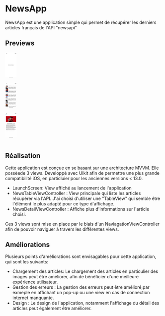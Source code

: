 # NewsApp
NewsApp est une application simple qui permet de récupérer les derniers articles français de l'API "newsapi"
 
## Previews

<div style="display: inline-block">
<img
  src="/Previews/LaunchScreen_pic.jpg"
  alt="LaunchScreen preview"
  title="LaunchScreen preview"
  style="display: inline-block; margin: 0 auto; max-height: 80px; max-width: 50px">
  
 <img
  src="/Previews/TableViewArtciles_pic.jpg"
  alt="TableViewArtciles preview"
  title="TableViewArtciles preview"
  style="display: inline-block; margin: 0 auto; max-height: 80px; max-width: 50px">
  
<img
  src="/Previews/DetailView_pic.jpg"
  alt="DetailView preview"
  title="DetailView preview"
  style="display: inline-block; margin: 0 auto; max-height: 80px; max-width: 50px">
</div>

  
 
## Réalisation
Cette application est conçue en se basant sur une architecture MVVM. Elle possèede 3 views. Developpé avec UIkit afin de permettre une plus grande compatibilité iOS, en particluier pour les anciennes versions < 13.0.
 
- LaunchScreen: View affiché au lancement de l'application 
- NewsTableViewController : View principale qui liste les articles récupérer via l'API. J'ai choisi d'utiliser une "TableView" qui semble être l'élément le plus adapté pour ce type d'affichage.
- NewsDetailViewController : Affiche plus d'informations sur l'article choisi.

 Ces 3 views sont mise en place par le biais d'un NaviagationViewController afin de pouvoir naviguer à travers les différentes views. 

## Améliorations
Plusieurs points d'améliorations sont envisagables pour cette application, qui sont les suivants: 
- Chargement des articles: Le chargement des articles en particulier des images peut être améliorer, afin de bénéficier d'une meilleure expérience utilisateur.  
- Gestion des erreurs : La gestion des erreurs peut être amélioré,par exmeple en affichant un pop-up ou une view en cas de connection internet manquante. 
- Design : Le design de l'application, notamment l'affichage du détail des articles peut également être améliorer.
